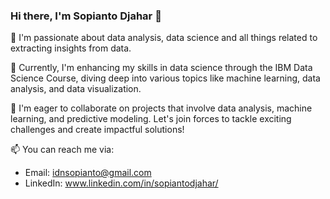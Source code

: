 ### Hi there, I'm Sopianto Djahar 👋

👀 I'm passionate about data analysis, data science and all things related to extracting insights from data.

🌱 Currently, I'm enhancing my skills in data science through the IBM Data Science Course, diving deep into various topics like machine learning, data analysis, and data visualization.

💞️ I'm eager to collaborate on projects that involve data analysis, machine learning, and predictive modeling. Let's join forces to tackle exciting challenges and create impactful solutions!

📫 You can reach me via:
   - Email: idnsopianto@gmail.com
   - LinkedIn: www.linkedin.com/in/sopiantodjahar/

<!---
soppdj is a ✨ special ✨ repository because its `README.md` (this file) appears on your GitHub profile.
You can click the Preview link to take a look at your changes.
--->
